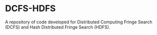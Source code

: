 # DCFS-HDFS
A repository of code developed for Distributed Computing Fringe Search (DCFS) and Hash Distributed Fringe Search (HDFS).

